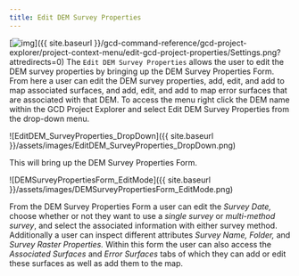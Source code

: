 ```yaml
---
title: Edit DEM Survey Properties
---
```


[![img](https://sites.google.com/a/joewheaton.org/gcd-6-help/_/rsrc/1427821296709/gcd-command-reference/gcd-project-explorer/project-context-menu/edit-gcd-project-properties/Settings.png)]({{ site.baseurl }}/gcd-command-reference/gcd-project-explorer/project-context-menu/edit-gcd-project-properties/Settings.png?attredirects=0) The `Edit DEM Survey Properties` allows the user to edit the DEM survey properties by bringing up the DEM Survey Properties Form.  From here a user can edit the DEM survey properties, add, edit, and add to map associated surfaces, and add, edit, and add to map error surfaces that are associated with that DEM. To access the menu right click the DEM name within the GCD Project Explorer and select Edit DEM Survey Properties from the drop-down menu.

![EditDEM_SurveyProperties_DropDown]({{ site.baseurl }}/assets/images/EditDEM_SurveyProperties_DropDown.png)

This will bring up the DEM Survey Properties Form.

![DEMSurveyPropertiesForm_EditMode]({{ site.baseurl }}/assets/images/DEMSurveyPropertiesForm_EditMode.png)

From the DEM Survey Properties Form  a user can edit the *Survey Date,* choose whether or not they want to use a *single survey* or *multi-method survey*, and select the associated information with either survey method. Additionally a user can inspect different attributes *Survey Name, Folder,* and *Survey Raster Properties.* Within this form the user can also access the *Associated Surfaces* and *Error Surfaces* tabs of which they can add or edit these surfaces as well as add them to the map.